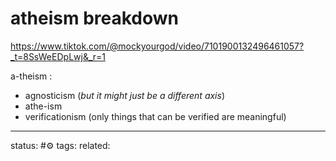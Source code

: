 # atheism breakdown
https://www.tiktok.com/@mockyourgod/video/7101900132496461057?_t=8SsWeEDpLwj&_r=1

a-theism :
 - agnosticism (*but it might just be a different axis*)
 - athe-ism
 - verificationism (only things that can be verified are meaningful)



---
status: #⚙️ 
tags: 
related: 